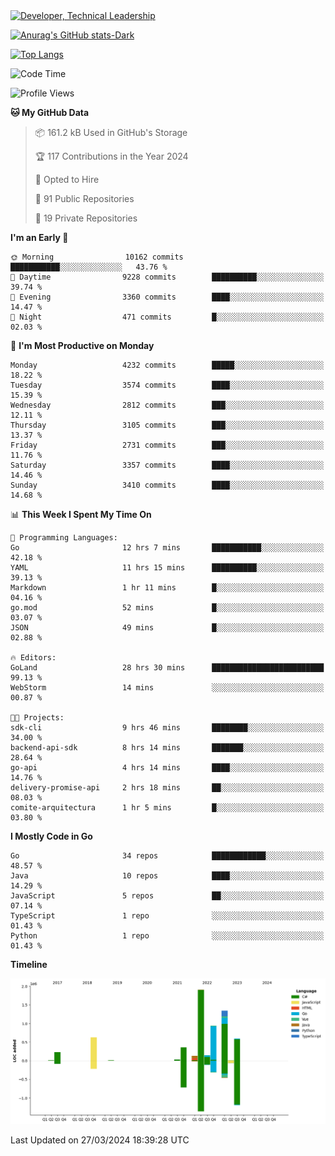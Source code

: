<div>
  <a href="https://www.linkedin.com/in/arielpineiro/" target="_blank" rel="nofollow noopener noreferrer">
    <img src="https://img.shields.io/badge/-LinkedIn-%230077B5?style=for-the-badge&logo=linkedin&logoColor=white" alt="Developer, Technical Leadership" title="Ariel Piñeiro">
  </a>
</div>

[![Anurag's GitHub stats-Dark](https://github-readme-stats.vercel.app/api?username=arielsrv&show_icons=true&theme=dark#gh-dark-mode-only)](https://github.com/anuraghazra/github-readme-stats#gh-dark-mode-only)

[![Top Langs](https://github-readme-stats.vercel.app/api/top-langs/?username=arielsrv&layout=compact&langs_count=10&theme=dark#gh-dark-mode-only)](https://github.com/anuraghazra/github-readme-stats&theme=dark#gh-dark-mode-only)

<!--START_SECTION:waka-->
![Code Time](http://img.shields.io/badge/Code%20Time-720%20hrs%2054%20mins-blue)

![Profile Views](http://img.shields.io/badge/Profile%20Views-1-blue)

**🐱 My GitHub Data** 

> 📦 161.2 kB Used in GitHub's Storage 
 > 
> 🏆 117 Contributions in the Year 2024
 > 
> 💼 Opted to Hire
 > 
> 📜 91 Public Repositories 
 > 
> 🔑 19 Private Repositories 
 > 
**I'm an Early 🐤** 

```text
🌞 Morning                10162 commits       ███████████░░░░░░░░░░░░░░   43.76 % 
🌆 Daytime                9228 commits        ██████████░░░░░░░░░░░░░░░   39.74 % 
🌃 Evening                3360 commits        ████░░░░░░░░░░░░░░░░░░░░░   14.47 % 
🌙 Night                  471 commits         █░░░░░░░░░░░░░░░░░░░░░░░░   02.03 % 
```
📅 **I'm Most Productive on Monday** 

```text
Monday                   4232 commits        █████░░░░░░░░░░░░░░░░░░░░   18.22 % 
Tuesday                  3574 commits        ████░░░░░░░░░░░░░░░░░░░░░   15.39 % 
Wednesday                2812 commits        ███░░░░░░░░░░░░░░░░░░░░░░   12.11 % 
Thursday                 3105 commits        ███░░░░░░░░░░░░░░░░░░░░░░   13.37 % 
Friday                   2731 commits        ███░░░░░░░░░░░░░░░░░░░░░░   11.76 % 
Saturday                 3357 commits        ████░░░░░░░░░░░░░░░░░░░░░   14.46 % 
Sunday                   3410 commits        ████░░░░░░░░░░░░░░░░░░░░░   14.68 % 
```


📊 **This Week I Spent My Time On** 

```text
💬 Programming Languages: 
Go                       12 hrs 7 mins       ███████████░░░░░░░░░░░░░░   42.18 % 
YAML                     11 hrs 15 mins      ██████████░░░░░░░░░░░░░░░   39.13 % 
Markdown                 1 hr 11 mins        █░░░░░░░░░░░░░░░░░░░░░░░░   04.16 % 
go.mod                   52 mins             █░░░░░░░░░░░░░░░░░░░░░░░░   03.07 % 
JSON                     49 mins             █░░░░░░░░░░░░░░░░░░░░░░░░   02.88 % 

🔥 Editors: 
GoLand                   28 hrs 30 mins      █████████████████████████   99.13 % 
WebStorm                 14 mins             ░░░░░░░░░░░░░░░░░░░░░░░░░   00.87 % 

🐱‍💻 Projects: 
sdk-cli                  9 hrs 46 mins       ████████░░░░░░░░░░░░░░░░░   34.00 % 
backend-api-sdk          8 hrs 14 mins       ███████░░░░░░░░░░░░░░░░░░   28.64 % 
go-api                   4 hrs 14 mins       ████░░░░░░░░░░░░░░░░░░░░░   14.76 % 
delivery-promise-api     2 hrs 18 mins       ██░░░░░░░░░░░░░░░░░░░░░░░   08.03 % 
comite-arquitectura      1 hr 5 mins         █░░░░░░░░░░░░░░░░░░░░░░░░   03.80 % 
```

**I Mostly Code in Go** 

```text
Go                       34 repos            ████████████░░░░░░░░░░░░░   48.57 % 
Java                     10 repos            ████░░░░░░░░░░░░░░░░░░░░░   14.29 % 
JavaScript               5 repos             ██░░░░░░░░░░░░░░░░░░░░░░░   07.14 % 
TypeScript               1 repo              ░░░░░░░░░░░░░░░░░░░░░░░░░   01.43 % 
Python                   1 repo              ░░░░░░░░░░░░░░░░░░░░░░░░░   01.43 % 
```



**Timeline**

![Lines of Code chart](https://raw.githubusercontent.com/arielsrv/arielsrv/main/assets/bar_graph.png)


 Last Updated on 27/03/2024 18:39:28 UTC
<!--END_SECTION:waka-->
